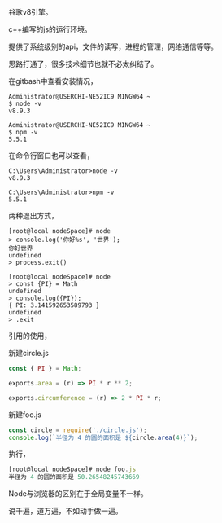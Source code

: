 谷歌v8引擎。

c++编写的js的运行环境。

提供了系统级别的api，文件的读写，进程的管理，网络通信等等。

思路打通了，很多技术细节也就不必太纠结了。

在gitbash中查看安装情况，

```
Administrator@USERCHI-NE52IC9 MINGW64 ~
$ node -v
v8.9.3

Administrator@USERCHI-NE52IC9 MINGW64 ~
$ npm -v
5.5.1

```

在命令行窗口也可以查看，

```
C:\Users\Administrator>node -v
v8.9.3

C:\Users\Administrator>npm -v
5.5.1
```

两种退出方式，

```
[root@local nodeSpace]# node
> console.log('你好%s', '世界');
你好世界
undefined
> process.exit()

```

```
[root@local nodeSpace]# node
> const {PI} = Math
undefined
> console.log({PI});
{ PI: 3.141592653589793 }
undefined
> .exit
```

引用的使用，

新建circle.js

```js
const { PI } = Math;

exports.area = (r) => PI * r ** 2;

exports.circumference = (r) => 2 * PI * r;
```

新建foo.js

```js
const circle = require('./circle.js');
console.log(`半径为 4 的圆的面积是 ${circle.area(4)}`);
```

执行，

```js
[root@local nodeSpace]# node foo.js
半径为 4 的圆的面积是 50.26548245743669
```

Node与浏览器的区别在于全局变量不一样。

说千遍，道万遍，不如动手做一遍。

